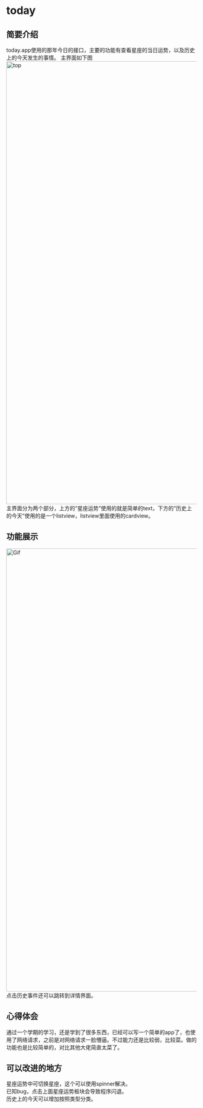 # today
## 简要介绍
   today.app使用的那年今日的接口，主要的功能有查看星座的当日运势，以及历史上的今天发生的事情。
   主界面如下图
   <img src="https://raw.githubusercontent.com/hdh25490/today/main/top.jpg" width="540" height="1170" alt="top"/><br/>
   主界面分为两个部分，上方的“星座运势”使用的就是简单的text，下方的“历史上的今天”使用的是一个listview，listview里面使用的cardview。
## 功能展示
   <img src="https://github.com/hdh25490/today/blob/main/%E5%8A%A8%E6%80%81.gif?raw=true" width="540" height="1170" alt="Gif"/><br/>
   点击历史事件还可以跳转到详情界面。
## 心得体会
   通过一个学期的学习，还是学到了很多东西，已经可以写一个简单的app了，也使用了网络请求，之前是对网络请求一脸懵逼。不过能力还是比较弱，比较菜。做的功能也是比较简单的，对比其他大佬简直太菜了。
## 可以改进的地方
   星座运势中可切换星座，这个可以使用spinner解决。    
   已知bug，点击上面星座运势板块会导致程序闪退。  
   历史上的今天可以增加按照类型分类。
